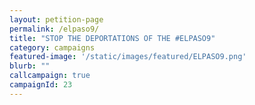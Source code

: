 ```yaml
---
layout: petition-page
permalink: /elpaso9/
title: "STOP THE DEPORTATIONS OF THE #ELPASO9"
category: campaigns
featured-image: '/static/images/featured/ELPASO9.png'
blurb: ""
callcampaign: true
campaignId: 23
---
```

<link href='https://actionnetwork.org/css/style-embed-whitelabel-v3.css' rel='stylesheet' type='text/css' /><script src='https://actionnetwork.org/widgets/v3/petition/stop-the-deportations-of-the-elpaso9?format=js&source=widget&style=full'></script><div id='can-petition-area-stop-the-deportations-of-the-elpaso9' style='width: 100%'><!-- this div is the target for our HTML insertion --></div>
<script>
      $(document).ready(function() {
	    $('#can-petition-area-call-congress-be-a-champion-for-adoptee-citizenship').on('can_embed_loaded', function() {
	        document.getElementsByName("commit")[0].value = "Call Now";
	  	    $(".action_sidebar h4").text("Take Action");
	  	    var str = document.getElementsByClassName("action_status_running_total")[0].innerHTML;
	  	    var txt = str.replace("Signatures Collected", "Calls Completed");
		      document.getElementsByClassName("action_status_running_total")[0].innerHTML = txt;
	      });
      });
</script>